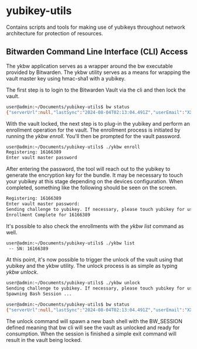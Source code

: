# yubikey-utils
Contains scripts and tools for making use of yubikeys throughout network architecture for protection of resources.

## Bitwarden Command Line Interface (CLI) Access

The ykbw application serves as a wrapper around the bw executable provided by
Bitwarden. The ykbw utility serves as a means for wrapping the vault master key
using hmac-sha1 with a yubikey.

The first step is to login to the Bitwarden Vault via the cli and then lock the vault.

```bash
user@admin:~/Documents/yubikey-utils$ bw status
{"serverUrl":null,"lastSync":"2024-08-04T02:13:04.491Z","userEmail":"XXXXX@pm.me","userId":"1234","status":"locked"}
```

With the vault locked, the next step is to plug-in the yubikey and perform an enrollment operation for the vault. The enrollment
process is initiated by running the *ykbw enroll*. You'll then be prompted for the vault password.

```bash
user@admin:~/Documents/yubikey-utils$ ./ykbw enroll
Registering: 16166389
Enter vault master password
```

After entering the password, the tool will reach out to the yubikey to generate the encryption key for the bundle. It may be necessary
to touch your yubikey at this stage depending on the devices configuration. When completed, something like the following should be seen
on the screen.

```bash
Registering: 16166389
Enter vault master password: 
Sending challenge to yubikey. If necessary, please touch yubikey for use of second slot ...
Enrollment Complete for 16166389
```

It's possible to also check the enrollments with the *ykbw list* command as well.

```bash
user@admin:~/Documents/yubikey-utils$ ./ykbw list
 -- SN: 16166389
```

At this point, it's now possible to trigger the unlock of the vault using that yubikey and the ykbw utility. The unlock
process is as simple as typing *ykbw unlock*.

```bash
user@admin:~/Documents/yubikey-utils$ ./ykbw unlock
Sending challenge to yubikey. If necessary, please touch yubikey for use of second slot ...
Spawning Bash Session ...

user@admin:~/Documents/yubikey-utils$ bw status
{"serverUrl":null,"lastSync":"2024-08-04T02:13:04.491Z","userEmail":"XXXX@pm.me","userId":"1234","status":"unlocked"}
```

The unlock command will spawn a new bash shell with the BW_SESSION defined meaning that bw cli will see the vault as unlocked
and ready for consumption. When the session is finished a simple exit command will result in the vault being locked.
